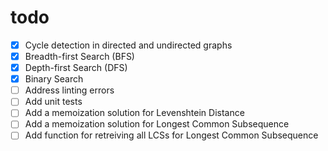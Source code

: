 # todo

- [x] Cycle detection in directed and undirected graphs
- [x] Breadth-first Search (BFS)
- [x] Depth-first Search (DFS)
- [x] Binary Search
- [ ] Address linting errors
- [ ] Add unit tests
- [ ] Add a memoization solution for Levenshtein Distance
- [ ] Add a memoization solution for Longest Common Subsequence
- [ ] Add function for retreiving all LCSs for Longest Common Subsequence

